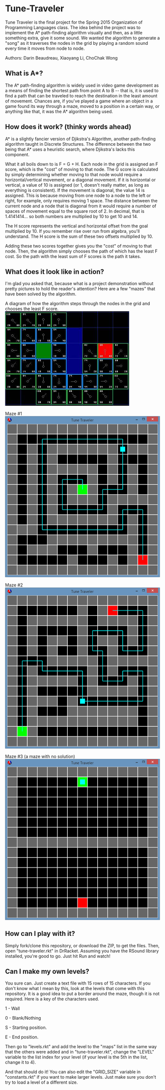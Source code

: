 # Tune-Traveler
Tune Traveler is the final project for the Spring 2015 Organization of Programming Languages class.
The idea behind the project was to implement the A* path-finding algorithm visually and then, as a
little something extra, give it some sound. We wanted the algorithm to generate a "song" as it traverses
the nodes in the grid by playing a random sound every time it moves from node to node.

Authors: Darin Beaudreau, Xiaoyang Li, ChoChak Wong

## What is A*?
The A* path-finding algorithm is widely used in video game development as a means of finding the shortest path from point A to B -- that is, it is used to find a path that can be traveled to reach the destination in the least amount of movement. Chances are, if you've played a game where an object in a game found its way through a maze, moved to a position in a certain way, or anything like that, it was the A* algorithm being used.

## How does it work? (thinky words ahead)
A* is a slightly fancier version of Djikstra's Algorithm, another path-finding algorithm taught in Discrete Structures. The difference between the two being that A* uses a heuristic search, where Djikstra's lacks this component.

What it all boils down to is F = G + H. Each node in the grid is assigned an F score, which is the "cost" of moving to that node. The G score is calculated by simply determining whether moving to that node would require a horizontal/vertical movement, or a diagonal movement. If it is horizontal or vertical, a value of 10 is assigned (or 1, doesn't really matter, as long as everything is consistent). If the movement is diagonal, the value 14 is assigned. This is because moving from one node to a node to the left or right, for example, only requires moving 1 space. The distance between the current node and a node that is diagonal from it would require a number of spaces of movement equal to the square root of 2. In decimal, that is 1.4141414... so both numbers are multiplied by 10 to get 10 and 14.

The H score represents the vertical and horizontal offset from the goal multiplied by 10. If you remember rise over run from algebra, you'll understand. The H score is the sum of these two offsets multiplied by 10.

Adding these two scores together gives you the "cost" of moving to that node. Then, the algorithm simply chooses the path of which has the least F cost. So the path with the least sum of F scores is the path it takes.

## What does it look like in action?
I'm glad you asked that, because what is a project demonstration without pretty pictures to hold the reader's attention? Here are a few "mazes" that have been solved by the algorithm.

A diagram of how the algorithm steps through the nodes in the grid and chooses the least F score.
![A* Algorithm Diagram](images/aStarT6.jpg)

Maze #1
![Maze 1](images/tune-traveler_04.png)

Maze #2
![Maze 2](images/tune-traveler_06.png)

Maze #3 (a maze with no solution)
![Maze with No Solution](images/tune-traveler_05.png)

## How can I play with it?
Simply fork/clone this repository, or download the ZIP, to get the files. Then, open "tune-traveler.rkt" in DrRacket. Assuming you have the RSound library installed, you're good to go. Just hit Run and watch!

## Can I make my own levels?
You sure can. Just create a text file with 15 rows of 15 characters. If you don't know what I mean by this, look at the levels that come with this repository. It is a good idea to put a border around the maze, though it is not required. Here is a key of the characters used.

1 - Wall

0 - Blank/Nothing

S - Starting position.

E - End position.

Then go to "levels.rkt" and add the level to the "maps" list in the same way that the others were added and in "tune-traveler.rkt", change the "LEVEL" variable to the list index for your level (if your level is the 5th in the list, change it to 4).

And that should do it!
You can also edit the "GRID_SIZE" variable in "constants.rkt" if you want to make larger levels. Just make sure you don't try to load a level of a different size.
